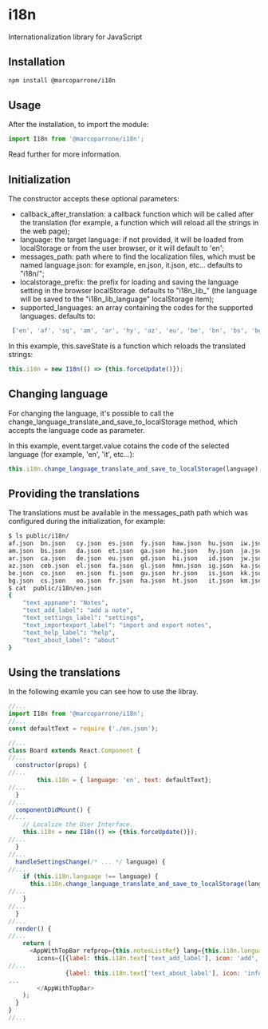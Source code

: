 # i18n
Internationalization library for JavaScript

## Installation

```sh
npm install @marcoparrone/i18n
```

## Usage

After the installation, to import the module:

```js
import I18n from '@marcoparrone/i18n';
```

Read further for more information.

## Initialization

The constructor accepts these optional parameters:

 * callback_after_translation: a callback function which will be called after the translation (for example, a function which will reload all the strings in the web page);
 * language: the target language: if not provided, it will be loaded from localStorage or from the user browser, or it will default to 'en';
 * messages_path: path where to find the localization files, which must be named language.json: for example, en.json, it.json, etc... defaults to "i18n/";
 * localstorage_prefix: the prefix for loading and saving the language setting in the browser localStorage. defaults to "i18n_lib_" (the language will be saved to the "i18n_lib_language" localStorage item);
 * supported_languages: an array containing the codes for the supported languages. defaults to:
```js
 ['en', 'af', 'sq', 'am', 'ar', 'hy', 'az', 'eu', 'be', 'bn', 'bs', 'bg', 'ca', 'ceb', 'ny', 'zh-CN', 'zh-TW', 'co', 'hr', 'cs', 'da', 'nl', 'eo', 'et', 'tl', 'fi', 'fr', 'fy', 'gl', 'ka', 'de', 'el', 'gu', 'ht', 'ha', 'haw', 'iw', 'hi', 'hmn', 'hu', 'is', 'ig', 'id', 'ga', 'it', 'ja', 'jw', 'kn', 'kk', 'km', 'rw', 'ko', 'ku', 'ky', 'lo', 'la', 'lv', 'lt', 'lb', 'mk', 'mg', 'ms', 'ml', 'mt', 'mi', 'mr', 'mn', 'my', 'ne', 'no', 'or', 'ps', 'fa', 'pl', 'pt', 'pa', 'ro', 'ru', 'sm', 'gd', 'sr', 'st', 'sn', 'sd', 'si', 'sk', 'sl', 'so', 'es', 'su', 'sw', 'sv', 'tg', 'ta', 'tt', 'te', 'th', 'tr', 'tk', 'uk', 'ur', 'ug', 'uz', 'vi', 'cy', 'xh', 'yi', 'yo', 'zu', 'he', 'zh']
```

In this example, this.saveState is a function which reloads the translated strings:

```js
this.i18n = new I18n(() => {this.forceUpdate()});
```

## Changing language

For changing the language, it's possible to call the change_language_translate_and_save_to_localStorage method, which accepts the language code as parameter.

In this example, event.target.value cotains the code of the selected language (for example, 'en', 'it', etc...):

```js
this.i18n.change_language_translate_and_save_to_localStorage(language);
```

## Providing the translations

The translations must be available in the messages_path path which was configured during the initialization, for example:

```sh
$ ls public/i18n/
af.json  bn.json   cy.json  es.json  fy.json  haw.json  hu.json  iw.json  kn.json  lo.json  ml.json  ne.json  pl.json  sd.json  so.json  sw.json  tl.json  uz.json     zh-TW.json
am.json  bs.json   da.json  et.json  ga.json  he.json   hy.json  ja.json  ko.json  lt.json  mn.json  nl.json  ps.json  si.json  sq.json  ta.json  tr.json  vi.json     zh.json
ar.json  ca.json   de.json  eu.json  gd.json  hi.json   id.json  jw.json  ku.json  lv.json  mr.json  no.json  pt.json  sk.json  sr.json  te.json  tt.json  xh.json     zu.json
az.json  ceb.json  el.json  fa.json  gl.json  hmn.json  ig.json  ka.json  ky.json  mg.json  ms.json  ny.json  ro.json  sl.json  st.json  tg.json  ug.json  yi.json
be.json  co.json   en.json  fi.json  gu.json  hr.json   is.json  kk.json  la.json  mi.json  mt.json  or.json  ru.json  sm.json  su.json  th.json  uk.json  yo.json
bg.json  cs.json   eo.json  fr.json  ha.json  ht.json   it.json  km.json  lb.json  mk.json  my.json  pa.json  rw.json  sn.json  sv.json  tk.json  ur.json  zh-CN.json
$ cat  public/i18n/en.json
{
    "text_appname": "Notes",
    "text_add_label": "add a note",
    "text_settings_label": "settings",
    "text_importexport_label": "import and export notes",
    "text_help_label": "help",
    "text_about_label": "about"
}
```

## Using the translations

In the following examle you can see how to use the libray.

```js
//...
import I18n from '@marcoparrone/i18n';
//...
const defaultText = require ('./en.json');

//...
class Board extends React.Component {
//...
  constructor(props) {
//...
        this.i18n = { language: 'en', text: defaultText};
//...
  }
//...
  componentDidMount() {
//...
    // Localize the User Interface.
    this.i18n = new I18n(() => {this.forceUpdate()});
//...
  }
//...
  handleSettingsChange(/* ... */ language) {
//...
    if (this.i18n.language !== language) {
      this.i18n.change_language_translate_and_save_to_localStorage(language);
//...
    }
//...
  }
//...
  render() {
//...
    return (
      <AppWithTopBar refprop={this.notesListRef} lang={this.i18n.language} appname={this.i18n.text['text_appname']}
        icons={[{label: this.i18n.text['text_add_label'], icon: 'add', callback: () => this.addNote()},
//...
                {label: this.i18n.text['text_about_label'], icon: 'info', callback: () =>  open_dialog(this.notesListRef, 'about')}]} >
...
        </AppWithTopBar>
    );
  }
}
//...
```
